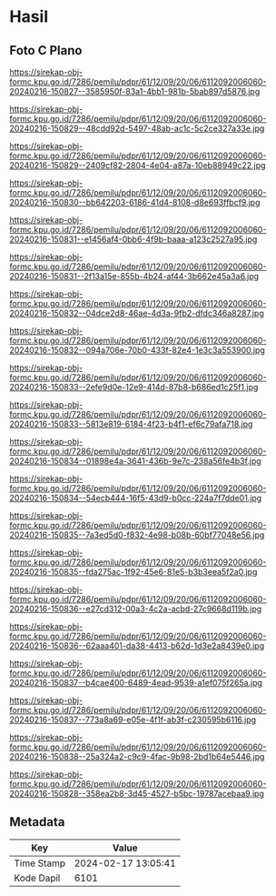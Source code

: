 # Hasil

## Foto C Plano

https://sirekap-obj-formc.kpu.go.id/7286/pemilu/pdpr/61/12/09/20/06/6112092006060-20240216-150827--3585950f-83a1-4bb1-981b-5bab897d5876.jpg

https://sirekap-obj-formc.kpu.go.id/7286/pemilu/pdpr/61/12/09/20/06/6112092006060-20240216-150829--48cdd92d-5497-48ab-ac1c-5c2ce327a33e.jpg

https://sirekap-obj-formc.kpu.go.id/7286/pemilu/pdpr/61/12/09/20/06/6112092006060-20240216-150829--2409cf82-2804-4e04-a87a-10eb88949c22.jpg

https://sirekap-obj-formc.kpu.go.id/7286/pemilu/pdpr/61/12/09/20/06/6112092006060-20240216-150830--bb642203-6186-41d4-8108-d8e693ffbcf9.jpg

https://sirekap-obj-formc.kpu.go.id/7286/pemilu/pdpr/61/12/09/20/06/6112092006060-20240216-150831--e1456af4-0bb6-4f9b-baaa-a123c2527a95.jpg

https://sirekap-obj-formc.kpu.go.id/7286/pemilu/pdpr/61/12/09/20/06/6112092006060-20240216-150831--2f13a15e-855b-4b24-af44-3b662e45a3a6.jpg

https://sirekap-obj-formc.kpu.go.id/7286/pemilu/pdpr/61/12/09/20/06/6112092006060-20240216-150832--04dce2d8-46ae-4d3a-9fb2-dfdc346a8287.jpg

https://sirekap-obj-formc.kpu.go.id/7286/pemilu/pdpr/61/12/09/20/06/6112092006060-20240216-150832--094a706e-70b0-433f-82e4-1e3c3a553900.jpg

https://sirekap-obj-formc.kpu.go.id/7286/pemilu/pdpr/61/12/09/20/06/6112092006060-20240216-150833--2efe9d0e-12e9-414d-87b8-b686ed1c25f1.jpg

https://sirekap-obj-formc.kpu.go.id/7286/pemilu/pdpr/61/12/09/20/06/6112092006060-20240216-150833--5813e819-6184-4f23-b4f1-ef6c79afa718.jpg

https://sirekap-obj-formc.kpu.go.id/7286/pemilu/pdpr/61/12/09/20/06/6112092006060-20240216-150834--01898e4a-3641-436b-9e7c-238a56fe4b3f.jpg

https://sirekap-obj-formc.kpu.go.id/7286/pemilu/pdpr/61/12/09/20/06/6112092006060-20240216-150834--54ecb444-16f5-43d9-b0cc-224a7f7dde01.jpg

https://sirekap-obj-formc.kpu.go.id/7286/pemilu/pdpr/61/12/09/20/06/6112092006060-20240216-150835--7a3ed5d0-f832-4e98-b08b-60bf77048e56.jpg

https://sirekap-obj-formc.kpu.go.id/7286/pemilu/pdpr/61/12/09/20/06/6112092006060-20240216-150835--fda275ac-1f92-45e6-81e5-b3b3eea5f2a0.jpg

https://sirekap-obj-formc.kpu.go.id/7286/pemilu/pdpr/61/12/09/20/06/6112092006060-20240216-150836--e27cd312-00a3-4c2a-acbd-27c9668d119b.jpg

https://sirekap-obj-formc.kpu.go.id/7286/pemilu/pdpr/61/12/09/20/06/6112092006060-20240216-150836--62aaa401-da38-4413-b62d-1d3e2a8439e0.jpg

https://sirekap-obj-formc.kpu.go.id/7286/pemilu/pdpr/61/12/09/20/06/6112092006060-20240216-150837--b4cae400-6489-4ead-9539-a1ef075f265a.jpg

https://sirekap-obj-formc.kpu.go.id/7286/pemilu/pdpr/61/12/09/20/06/6112092006060-20240216-150837--773a8a69-e05e-4f1f-ab3f-c230595b6116.jpg

https://sirekap-obj-formc.kpu.go.id/7286/pemilu/pdpr/61/12/09/20/06/6112092006060-20240216-150838--25a324a2-c9c9-4fac-9b98-2bd1b64e5446.jpg

https://sirekap-obj-formc.kpu.go.id/7286/pemilu/pdpr/61/12/09/20/06/6112092006060-20240216-150828--358ea2b8-3d45-4527-b5bc-19787acebaa9.jpg


## Metadata

| Key        | Value               |
| ---------- | ------------------- |
| Time Stamp | 2024-02-17 13:05:41 |
| Kode Dapil | 6101                |




